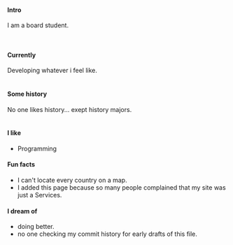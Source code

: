 
#### Intro
I am a board student.

<br>

#### Currently

Developing whatever i feel like.
<br><br>
#### Some history

No one likes history... exept history majors.
<br><br>
#### I like
- Programming

#### Fun facts

- I can't locate every country on a map.
- I added this page because so many people complained that my site was just a Services.

#### I dream of

- doing better.
- no one checking my commit history for early drafts of this file.
